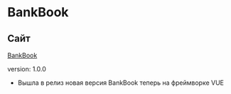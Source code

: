 # BankBook

## Сайт
[BankBook](https://bankbook.site/)

version: 1.0.0
- Вышла в релиз новая версия BankBook теперь на фреймворке VUE